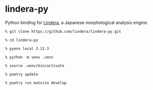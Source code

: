 # lindera-py

Python binding for [Lindera](https://github.com/lindera-morphology/lindera), a Japanese morphological analysis engine.

```shell
% git clone https://github.com/lindera/lindera-py.git

% cd lindera-py

% pyenv local 3.12.3

% python -m venv .venv

% source .venv/bin/activate

% poetry update

% poetry run maturin develop
```
